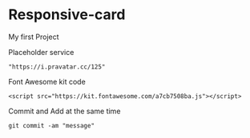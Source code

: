 # Responsive-card
My first Project

Placeholder service

    "https://i.pravatar.cc/125"

Font Awesome kit code

    <script src="https://kit.fontawesome.com/a7cb7508ba.js"></script>

Commit and Add at the same time

    git commit -am "message"
